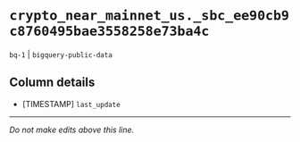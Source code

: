 # `crypto_near_mainnet_us._sbc_ee90cb9c8760495bae3558258e73ba4c`
`bq-1` | `bigquery-public-data`

## Column details
* [TIMESTAMP] `last_update`

-------------------------------------------------------------------------------
*Do not make edits above this line.*

